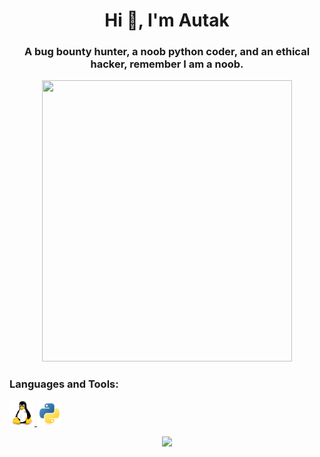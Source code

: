 <h1 align="center">Hi 👋, I'm Autak</h1>
<h3 align="center">A bug bounty hunter, a noob python coder, and an ethical hacker, remember I am a noob.</h3>

<p align="center">
  <img src="https://media.giphy.com/media/eCqFYAVjjDksg/giphy.gif" width="400" height="450" />
</p>


<h3 align="left">Languages and Tools:</h3>
<p align="left"> <a href="https://www.linux.org/" target="_blank" rel="noreferrer"> <img src="https://raw.githubusercontent.com/devicons/devicon/master/icons/linux/linux-original.svg" alt="linux" width="40" height="40"/> </a> <a href="https://www.python.org" target="_blank" rel="noreferrer"> <img src="https://raw.githubusercontent.com/devicons/devicon/master/icons/python/python-original.svg" alt="python" width="40" height="40"/> </a> </p>


<p align="center">

  <img src="https://profile-counter.glitch.me/0xAutak/count.svg" />

</p>

